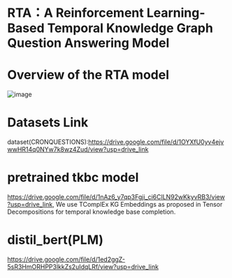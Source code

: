 # RTA：A Reinforcement Learning-Based Temporal Knowledge Graph Question Answering Model 
#  Overview of the RTA model
![image](https://github.com/pearlzy/Pearl/assets/93815014/3ff5a358-84e8-4657-a649-e04a66ba55cb)
# Datasets Link
dataset(CRONQUESTIONS):https://drive.google.com/file/d/1OYXfU0yv4ejvwwHR14q0NYw7k8wz4Zud/view?usp=drive_link
# pretrained tkbc model
https://drive.google.com/file/d/1nAz6_y7qp3Fgji_ci6ClLN92wKkyvRB3/view?usp=drive_link, We use TComplEx KG Embeddings as proposed in Tensor Decompositions for temporal knowledge base completion.
# distil_bert(PLM) 
https://drive.google.com/file/d/1ed2ggZ-5sR3HmORHPP3lkkZs2uIdqLRf/view?usp=drive_link
